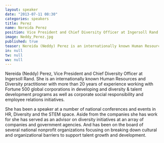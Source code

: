 ```yaml
---
layout: speaker
date: "2013-07-11 08:30"
categories: speakers
title: Perez
name: Nereida Perez
position: Vice President and Chief Diversity Officer at Ingersoll Rand
image: Neddy_Perez.jpg
published: true
teaser: Nereida (Neddy) Perez is an internationally known Human Resources and Diversity practitioner with more than 20 years of experience working with Fortune 500 global corporations in developing and diversity & talent development programs as well as corporate social responsibility and employee relations initiatives.
in: null
tw: null
ww: null
---
```


Nereida (Neddy) Perez, Vice President and Chief Diversity Officer at Ingersoll Rand.  She is an internationally known Human Resources and Diversity practitioner with more than 20 years of experience working with Fortune 500 global corporations in developing and diversity & talent development programs as well as corporate social responsibility and employee relations initiatives.

She has been a speaker at a number of national conferences and events in HR, Diversity and the STEM space.  Aside from the companies she has work for she has served as an advisor on diversity initiatives at an array of companies and government agencies. And has been on the board of several national nonprofit organizations focusing on breaking down cultural and organizational barriers to support talent growth and development. 

